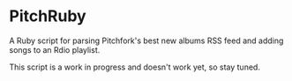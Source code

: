 PitchRuby
=========

A Ruby script for parsing  Pitchfork's best new albums RSS feed and adding songs to an Rdio playlist.

This script is a work in progress and doesn't work yet, so stay tuned.


